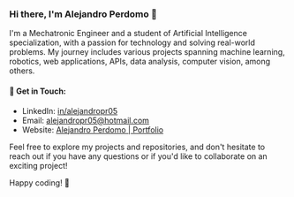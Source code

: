 ### Hi there, I'm Alejandro Perdomo 👋

I'm a Mechatronic Engineer and a student of Artificial Intelligence specialization, with a passion for technology and solving real-world problems. My journey includes various projects spanning machine learning, robotics, web applications, APIs, data analysis, computer vision, among others.

#### 💬 Get in Touch:
- LinkedIn: [in/alejandropr05](https://www.linkedin.com/in/alejandropr05)
- Email: [alejandropr05@hotmail.com](mailto:alejandropr05@hotmail.com)
- Website: [Alejandro Perdomo | Portfolio](https://alejandropr5.github.io/portfolio/)

Feel free to explore my projects and repositories, and don't hesitate to reach out if you have any questions or if you'd like to collaborate on an exciting project! 

Happy coding! 🚀
